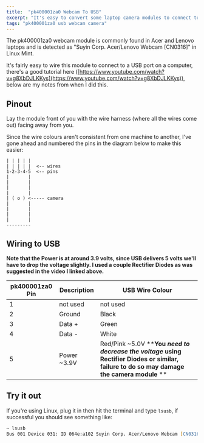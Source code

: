 ```yaml
---
title:  "pk400001za0 Webcam To USB"
excerpt: "It's easy to convert some laptop camera modules to connect to USB."
tags: "pk400001za0 usb webcam camera"
---
```


The pk400001za0 webcam module is commonly found in Acer and Lenovo laptops and is detected as "Suyin Corp. Acer/Lenovo Webcam [CN0316]" in Linux Mint.

It's fairly easy to wire this module to connect to a USB port on a computer, there's a good tutorial here ([https://www.youtube.com/watch?v=g8XbDJLKKys](https://www.youtube.com/watch?v=g8XbDJLKKys)), below are my notes from when I did this.

## Pinout

Lay the module front of you with the wire harness (where all the wires come out) facing away from you.

Since the wire colours aren't consistent from one machine to another, I've gone ahead and numbered the pins in the diagram below to make this easier: 


```
| | | | |
| | | | |  <-- wires
1-2-3-4-5  <-- pins
|       |
|       |
|       |
|       |
| ( o ) <----- camera 
|       |
|       |
|       |
|       |
---------
```


## Wiring to USB

__Note that the Power is at around 3.9 volts, since USB delivers 5 volts we'll have to drop the voltage slightly. I used a couple Rectifier Diodes as was suggested in the video I linked above.__

|pk400001za0 Pin|Description|USB Wire Colour|
|-|-|-|
|1|not used|not used|
|2|Ground|Black|
|3|Data +|Green|
|4|Data -|White|
|5|Power ~3.9V|Red/Pink ~5.0V  **__You _need to decrease the voltage_ using Rectifier Diodes or similar, failure to do so may damage the camera module__ **|

## Try it out

If you're using Linux, plug it in then hit the terminal and type `lsusb`, if successful you should see something like:

```zsh
~ lsusb   
Bus 001 Device 031: ID 064e:a102 Suyin Corp. Acer/Lenovo Webcam [CN0316]
```
